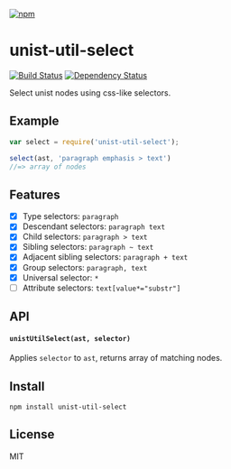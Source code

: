 [![npm](https://nodei.co/npm/unist-util-select.png)](https://npmjs.com/package/unist-util-select)

# unist-util-select

[![Build Status][travis-badge]][travis] [![Dependency Status][david-badge]][david]

Select unist nodes using css-like selectors.

[travis]: https://travis-ci.org/eush77/unist-util-select
[travis-badge]: https://travis-ci.org/eush77/unist-util-select.svg?branch=master
[david]: https://david-dm.org/eush77/unist-util-select
[david-badge]: https://david-dm.org/eush77/unist-util-select.png

## Example

```js
var select = require('unist-util-select');

select(ast, 'paragraph emphasis > text')
//=> array of nodes
```

## Features

- [x] Type selectors: `paragraph`
- [x] Descendant selectors: `paragraph text`
- [x] Child selectors: `paragraph > text`
- [x] Sibling selectors: `paragraph ~ text`
- [x] Adjacent sibling selectors: `paragraph + text`
- [x] Group selectors: `paragraph, text`
- [x] Universal selector: `*`
- [ ] Attribute selectors: `text[value*="substr"]`

## API

#### `unistUtilSelect(ast, selector)`

Applies `selector` to `ast`, returns array of matching nodes.

## Install

```
npm install unist-util-select
```

## License

MIT
